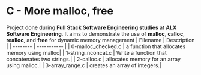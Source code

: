 #  C - More malloc, free
 Project done during **Full Stack Software Engineering studies** at **ALX Software Engineering**. It aims to demonstrate the use of **malloc**, **calloc**, **realloc**, and **free** for dynamic memory management
| Filename | Description |
| -------- | ----------- |
| 0-malloc_checked.c |  a function that allocates memory using malloc|
| 1-string_nconcat.c | Write a function that concatenates two strings.|
| 2-calloc.c | allocates memory for an array using malloc.|
| 3-array_range.c | creates an array of integers.|
